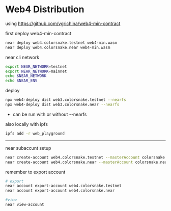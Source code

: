 # Web4 Distribution


using https://github.com/vgrichina/web4-min-contract

first deploy web4-min-contract
```sh
near deploy web4.colorsnake.testnet web4-min.wasm
near deploy web4.colorsnake.near web4-min.wasm
```

near cli network
```sh
export NEAR_NETWORK=testnet
export NEAR_NETWORK=mainnet
echo $NEAR_NETWORK 
echo $NEAR_ENV
```

deploy

```sh
npx web4-deploy dist web3.colorsnake.testnet --nearfs
npx web4-deploy dist web3.colorsnake.near --nearfs
```
- can be run with or without --nearfs




also locally with ipfs
```sh
ipfs add -r web_playground
```


---




near subaccunt setup

```sh
near create-account web4.colorsnake.testnet --masterAccount colorsnake.testnet --initialBalance 1
near create-account web4.colorsnake.near --masterAccount colorsnake.near --initialBalance 0.5
```

remember to export account
```sh
# export
near account export-account web4.colorsnake.testnet
near account export-account web4.colorsnake.near

#view
near view-account 
```